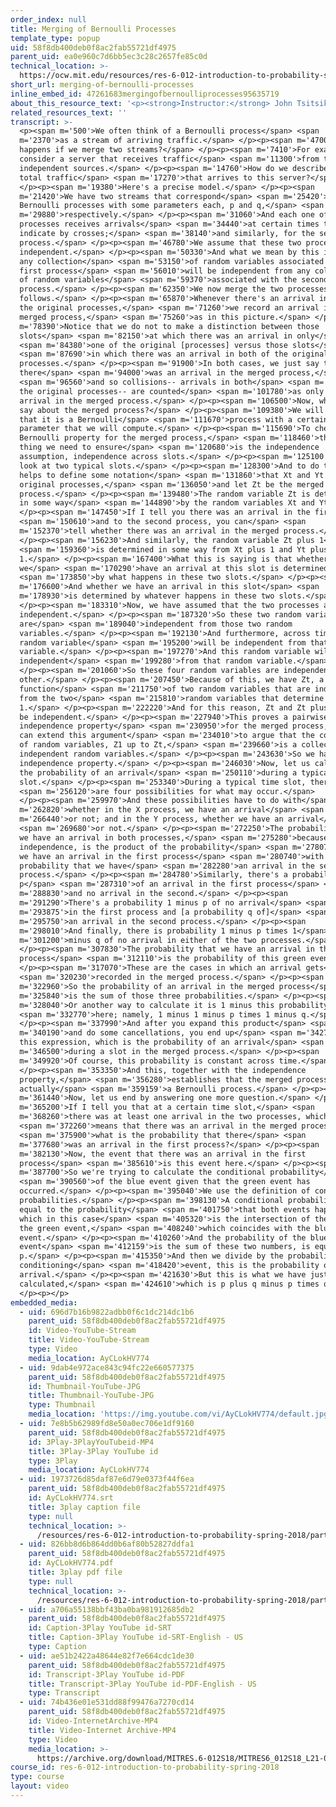 ```yaml
---
order_index: null
title: Merging of Bernoulli Processes
template_type: popup
uid: 58f8db400deb0f8ac2fab55721df4975
parent_uid: ea0e960c7d6bb5ec3c28c2657fe85c0d
technical_location: >-
  https://ocw.mit.edu/resources/res-6-012-introduction-to-probability-spring-2018/part-iii-random-processes/merging-of-bernoulli-processes
short_url: merging-of-bernoulli-processes
inline_embed_id: 47261683mergingofbernoulliprocesses95635719
about_this_resource_text: '<p><strong>Instructor:</strong> John Tsitsiklis</p>'
related_resources_text: ''
transcript: >-
  <p><span m='500'>We often think of a Bernoulli process</span> <span
  m='2370'>as a stream of arriving traffic.</span> </p><p><span m='4700'>What
  happens if we merge two streams?</span> </p><p><span m='7410'>For example,
  consider a server that receives traffic</span> <span m='11300'>from two
  independent sources.</span> </p><p><span m='14760'>How do we describe the
  total traffic</span> <span m='17270'>that arrives to this server?</span>
  </p><p><span m='19380'>Here's a precise model.</span> </p><p><span
  m='21420'>We have two streams that correspond</span> <span m='25420'>to
  Bernoulli processes with some parameters each, p and q,</span> <span
  m='29880'>respectively.</span> </p><p><span m='31060'>And each one of these
  processes receives arrivals</span> <span m='34440'>at certain times that we
  indicate by crosses;</span> <span m='38140'>and similarly, for the second
  process.</span> </p><p><span m='46780'>We assume that these two processes are
  independent.</span> </p><p><span m='50330'>And what we mean by this is that
  any collection</span> <span m='53150'>of random variables associated with the
  first process</span> <span m='56010'>will be independent from any collection
  of random variables</span> <span m='59370'>associated with the second
  process.</span> </p><p><span m='62350'>We now merge the two processes as
  follows.</span> </p><p><span m='65870'>Whenever there's an arrival in any of
  the original processes,</span> <span m='71260'>we record an arrival in the
  merged process,</span> <span m='75260'>as in this picture.</span> </p><p><span
  m='78390'>Notice that we do not to make a distinction between those
  slots</span> <span m='82150'>at which there was an arrival in only</span>
  <span m='84380'>one of the original [processes] versus those slots</span>
  <span m='87690'>in which there was an arrival in both of the original
  processes.</span> </p><p><span m='91900'>In both cases, we just say that
  there</span> <span m='94000'>was an arrival in the merged process,</span>
  <span m='96560'>and so collisions-- arrivals in both</span> <span m='99410'>of
  the original processes-- are counted</span> <span m='101780'>as only one
  arrival in the merged process.</span> </p><p><span m='106500'>Now, what can we
  say about the merged process?</span> </p><p><span m='109380'>We will argue
  that it is a Bernoulli</span> <span m='111670'>process with a certain
  parameter that we will compute.</span> </p><p><span m='115690'>To check the
  Bernoulli property for the merged process,</span> <span m='118460'>the first
  thing we need to ensure</span> <span m='120680'>is the independence
  assumption, independence across slots.</span> </p><p><span m='125100'>Let us
  look at two typical slots.</span> </p><p><span m='128300'>And to do this, it
  helps to define some notation</span> <span m='131860'>that Xt and Yt be the
  original processes,</span> <span m='136050'>and let Zt be the merged
  process.</span> </p><p><span m='139480'>The random variable Zt is determined
  in some way</span> <span m='144890'>by the random variables Xt and Yt.</span>
  </p><p><span m='147450'>If I tell you there was an arrival in the first</span>
  <span m='150610'>and to the second process, you can</span> <span
  m='152370'>tell whether there was an arrival in the merged process.</span>
  </p><p><span m='156230'>And similarly, the random variable Zt plus 1</span>
  <span m='159360'>is determined in some way from Xt plus 1 and Yt plus
  1.</span> </p><p><span m='167400'>What this is saying is that whether
  we</span> <span m='170290'>have an arrival at this slot is determined</span>
  <span m='173850'>by what happens in these two slots.</span> </p><p><span
  m='176600'>And whether we have an arrival in this slot</span> <span
  m='178930'>is determined by whatever happens in these two slots.</span>
  </p><p><span m='183310'>Now, we have assumed that the two processes are
  independent.</span> </p><p><span m='187320'>So these two random variables
  are</span> <span m='189040'>independent from those two random
  variables.</span> </p><p><span m='192130'>And furthermore, across time, this
  random variable</span> <span m='195200'>will be independent from that random
  variable.</span> </p><p><span m='197270'>And this random variable will be
  independent</span> <span m='199280'>from that random variable.</span>
  </p><p><span m='201060'>So these four random variables are independent of each
  other.</span> </p><p><span m='207450'>Because of this, we have Zt, a
  function</span> <span m='211750'>of two random variables that are independent
  from the two</span> <span m='215810'>random variables that determine Zt plus
  1.</span> </p><p><span m='222220'>And for this reason, Zt and Zt plus 1 will
  be independent.</span> </p><p><span m='227940'>This proves a pairwise
  independence property</span> <span m='230950'>for the merged process, but we
  can extend this argument</span> <span m='234010'>to argue that the collection
  of random variables, Z1 up to Zt,</span> <span m='239660'>is a collection of
  independent random variables.</span> </p><p><span m='243630'>So we have the
  independence property.</span> </p><p><span m='246030'>Now, let us calculate
  the probability of an arrival</span> <span m='250110'>during a typical
  slot.</span> </p><p><span m='253340'>During a typical time slot, there</span>
  <span m='256120'>are four possibilities for what may occur.</span>
  </p><p><span m='259970'>And these possibilities have to do with</span> <span
  m='262820'>whether in the X process, we have an arrival</span> <span
  m='266440'>or not; and in the Y process, whether we have an arrival</span>
  <span m='269680'>or not.</span> </p><p><span m='272250'>The probability that
  we have an arrival in both processes,</span> <span m='275280'>because of
  independence, is the product of the probability</span> <span m='278070'>that
  we have an arrival in the first process</span> <span m='280740'>with the
  probability that we have</span> <span m='282280'>an arrival in the second
  process.</span> </p><p><span m='284780'>Similarly, there's a probability
  p</span> <span m='287310'>of an arrival in the first process</span> <span
  m='288830'>and no arrival in the second.</span> </p><p><span
  m='291290'>There's a probability 1 minus p of no arrival</span> <span
  m='293875'>in the first process and [a probability q of]</span> <span
  m='295750'>an arrival in the second process.</span> </p><p><span
  m='298010'>And finally, there is probability 1 minus p times 1</span> <span
  m='301200'>minus q of no arrival in either of the two processes.</span>
  </p><p><span m='307830'>The probability that we have an arrival in the merged
  process</span> <span m='312110'>is the probability of this green event.</span>
  </p><p><span m='317070'>These are the cases in which an arrival gets</span>
  <span m='320230'>recorded in the merged process.</span> </p><p><span
  m='322960'>So the probability of an arrival in the merged process</span> <span
  m='325840'>is the sum of those three probabilities.</span> </p><p><span
  m='328040'>Or another way to calculate it is 1 minus this probability</span>
  <span m='332770'>here; namely, 1 minus 1 minus p times 1 minus q.</span>
  </p><p><span m='337990'>And after you expand this product</span> <span
  m='340190'>and do some cancellations, you end up</span> <span m='342790'>with
  this expression, which is the probability of an arrival</span> <span
  m='346500'>during a slot in the merged process.</span> </p><p><span
  m='349920'>Of course, this probability is constant across time.</span>
  </p><p><span m='353350'>And this, together with the independence
  property,</span> <span m='356280'>establishes that the merged process is
  actually</span> <span m='359159'>a Bernoulli process.</span> </p><p><span
  m='361440'>Now, let us end by answering one more question.</span> </p><p><span
  m='365200'>If I tell you that at a certain time slot,</span> <span
  m='368260'>there was at least one arrival in the two processes, which</span>
  <span m='372260'>means that there was an arrival in the merged process,</span>
  <span m='375900'>what is the probability that there</span> <span
  m='377680'>was an arrival in the first process?</span> </p><p><span
  m='382130'>Now, the event that there was an arrival in the first
  process</span> <span m='385610'>is this event here.</span> </p><p><span
  m='387700'>So we're trying to calculate the conditional probability</span>
  <span m='390560'>of the blue event given that the green event has
  occurred.</span> </p><p><span m='395040'>We use the definition of conditional
  probabilities.</span> </p><p><span m='398130'>A conditional probability is
  equal to the probability</span> <span m='401750'>that both events happen,
  which in this case</span> <span m='405320'>is the intersection of the blue and
  the green event,</span> <span m='408240'>which coincides with the blue
  event.</span> </p><p><span m='410260'>And the probability of the blue
  event</span> <span m='412159'>is the sum of these two numbers, is equal to
  p.</span> </p><p><span m='415350'>And then we divide by the probability of the
  conditioning</span> <span m='418420'>event, this is the probability of an
  arrival.</span> </p><p><span m='421630'>But this is what we have just
  calculated,</span> <span m='424610'>which is p plus q minus p times q.</span>
  </p><p></p>
embedded_media:
  - uid: 696d7b16b9822adbb0f6c1dc214dc1b6
    parent_uid: 58f8db400deb0f8ac2fab55721df4975
    id: Video-YouTube-Stream
    title: Video-YouTube-Stream
    type: Video
    media_location: AyCLokHV774
  - uid: 9dab4e972ace843c94fc22e660577375
    parent_uid: 58f8db400deb0f8ac2fab55721df4975
    id: Thumbnail-YouTube-JPG
    title: Thumbnail-YouTube-JPG
    type: Thumbnail
    media_location: 'https://img.youtube.com/vi/AyCLokHV774/default.jpg'
  - uid: 7e8b5b62989fd8e50a0ec706e1df9160
    parent_uid: 58f8db400deb0f8ac2fab55721df4975
    id: 3Play-3PlayYouTubeid-MP4
    title: 3Play-3Play YouTube id
    type: 3Play
    media_location: AyCLokHV774
  - uid: 1973726d85daf87e6d79e0373f44f6ea
    parent_uid: 58f8db400deb0f8ac2fab55721df4975
    id: AyCLokHV774.srt
    title: 3play caption file
    type: null
    technical_location: >-
      /resources/res-6-012-introduction-to-probability-spring-2018/part-iii-random-processes/merging-of-bernoulli-processes/AyCLokHV774.srt
  - uid: 826bb8d6b864dd0b6af80b52827ddfa1
    parent_uid: 58f8db400deb0f8ac2fab55721df4975
    id: AyCLokHV774.pdf
    title: 3play pdf file
    type: null
    technical_location: >-
      /resources/res-6-012-introduction-to-probability-spring-2018/part-iii-random-processes/merging-of-bernoulli-processes/AyCLokHV774.pdf
  - uid: a706a55138bbf43ba0ba981912685db2
    parent_uid: 58f8db400deb0f8ac2fab55721df4975
    id: Caption-3Play YouTube id-SRT
    title: Caption-3Play YouTube id-SRT-English - US
    type: Caption
  - uid: ae51b2422a48644e82f7e664cdc1de30
    parent_uid: 58f8db400deb0f8ac2fab55721df4975
    id: Transcript-3Play YouTube id-PDF
    title: Transcript-3Play YouTube id-PDF-English - US
    type: Transcript
  - uid: 74b436e01e531dd88f99476a7270cd14
    parent_uid: 58f8db400deb0f8ac2fab55721df4975
    id: Video-InternetArchive-MP4
    title: Video-Internet Archive-MP4
    type: Video
    media_location: >-
      https://archive.org/download/MITRES.6-012S18/MITRES6_012S18_L21-08_300k.mp4
course_id: res-6-012-introduction-to-probability-spring-2018
type: course
layout: video
---
```

